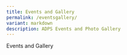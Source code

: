 ```yaml
---
title: Events and Gallery
permalink: /eventsgallery/
variant: markdown
description: ADPS Events and Photo Gallery
---
```

Events and Gallery
